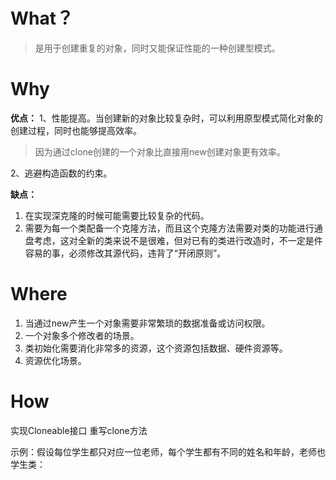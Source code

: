 
# What？
> 是用于创建重复的对象，同时又能保证性能的一种创建型模式。

# Why
**优点：** 
1、性能提高。当创建新的对象比较复杂时，可以利用原型模式简化对象的创建过程，同时也能够提高效率。
> 因为通过clone创建的一个对象比直接用new创建对象更有效率。

 2、逃避构造函数的约束。

**缺点：**
1. 在实现深克隆的时候可能需要比较复杂的代码。
2. 需要为每一个类配备一个克隆方法，而且这个克隆方法需要对类的功能进行通盘考虑，这对全新的类来说不是很难，但对已有的类进行改造时，不一定是件容易的事，必须修改其源代码，违背了“开闭原则”。

# Where
1. 当通过new产生一个对象需要非常繁琐的数据准备或访问权限。
3. 一个对象多个修改者的场景。
4. 类初始化需要消化非常多的资源，这个资源包括数据、硬件资源等。
5. 资源优化场景。

# How
实现Cloneable接口
重写clone方法

示例：假设每位学生都只对应一位老师，每个学生都有不同的姓名和年龄，老师也
学生类：